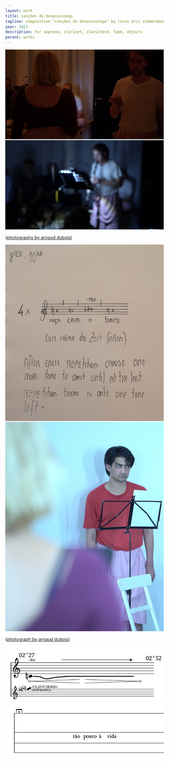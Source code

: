 ```yaml
---
layout: work
title: canções do desassossego
tagline: composition "canções do desassossego" by levin eric zimmermann
year: 2022
description: for soprano, clarinet, clavichord, tape, objects
parent: works
---
```



<img id="standard-75h" src="/assets/cdc/doc_31_0.jpg" alt="Performance frame"/>

<img id="standard-75h" src="/assets/cdc/doc_12_0.jpg" alt="Performance frame"/>

([photographs by arnaud dubois](https://www.instagram.com/arnaud_ditch))

<img id="standard-75h" src="/assets/cdc/31_soprano_score_end-processed.jpeg" alt="Score except of movement '6'"/>

<img id="standard-75h" src="/assets/cdc/doc_6_0.jpg" alt="Performance frame"/>

([photograph by arnaud dubois](https://www.instagram.com/arnaud_ditch))

<img id="standard-75h" src="/assets/cdc/clarinet_12_except.png" alt="Score except of movement '6'"/>

<img id="standard-75h" src="/assets/cdc/6_except.png" alt="Score except of movement '6'"/>

